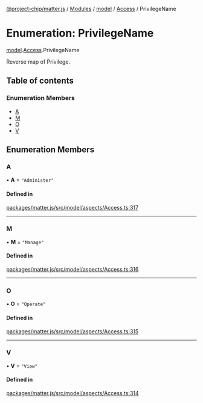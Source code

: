 [@project-chip/matter.js](../README.md) / [Modules](../modules.md) / [model](../modules/model.md) / [Access](../modules/model.Access.md) / PrivilegeName

# Enumeration: PrivilegeName

[model](../modules/model.md).[Access](../modules/model.Access.md).PrivilegeName

Reverse map of Privilege.

## Table of contents

### Enumeration Members

- [A](model.Access.PrivilegeName.md#a)
- [M](model.Access.PrivilegeName.md#m)
- [O](model.Access.PrivilegeName.md#o)
- [V](model.Access.PrivilegeName.md#v)

## Enumeration Members

### A

• **A** = ``"Administer"``

#### Defined in

[packages/matter.js/src/model/aspects/Access.ts:317](https://github.com/project-chip/matter.js/blob/c15b1068/packages/matter.js/src/model/aspects/Access.ts#L317)

___

### M

• **M** = ``"Manage"``

#### Defined in

[packages/matter.js/src/model/aspects/Access.ts:316](https://github.com/project-chip/matter.js/blob/c15b1068/packages/matter.js/src/model/aspects/Access.ts#L316)

___

### O

• **O** = ``"Operate"``

#### Defined in

[packages/matter.js/src/model/aspects/Access.ts:315](https://github.com/project-chip/matter.js/blob/c15b1068/packages/matter.js/src/model/aspects/Access.ts#L315)

___

### V

• **V** = ``"View"``

#### Defined in

[packages/matter.js/src/model/aspects/Access.ts:314](https://github.com/project-chip/matter.js/blob/c15b1068/packages/matter.js/src/model/aspects/Access.ts#L314)
